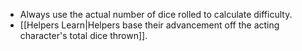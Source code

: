 - Always use the actual number of dice rolled to calculate difficulty. 
- [[Helpers Learn|Helpers base their advancement off the acting character's total dice thrown]].